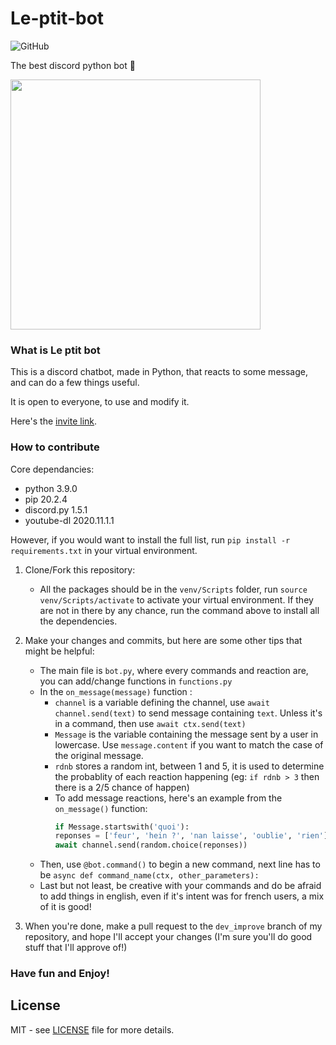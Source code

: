 # Le-ptit-bot
![GitHub](https://img.shields.io/github/license/NozyZy/Le-ptit-bot?style=flat)

The best discord python bot :100:

<img src="https://cdn.discordapp.com/attachments/754976677808832512/771094907996733460/unknown.png" width="400"/>

### What is Le ptit bot

This is a discord chatbot, made in Python, that reacts to some message, and can do a few things useful.

It is open to everyone, to use and modify it.

Here's the [invite link](/https://discordapp.com/oauth2/authorize?&client_id=653563141002756106&scope=bot&permissions=8).

### How to contribute

Core dependancies:

 - python 3.9.0
 - pip 20.2.4
 - discord.py 1.5.1
 - youtube-dl 2020.11.1.1

 
 However, if you would want to install the full list, run `pip install -r requirements.txt` in your virtual environment. 


1. Clone/Fork this repository:
	- All the packages should be in the `venv/Scripts` folder, run `source venv/Scripts/activate` to activate your virtual environment. If they are not in there by any chance, run the command above to install all the dependencies. 


2. Make your changes and commits, but here are some other tips that might be helpful:
	- The main file is `bot.py`, where every commands and reaction are, you can add/change functions in `functions.py`
	- In the `on_message(message)` function :
		- `channel` is a variable defining the channel, use `await channel.send(text)` to send message containing `text`. Unless it's in a command, then use `await ctx.send(text)`
		- `Message` is the variable containing the message sent by a user in lowercase. Use `message.content` if you want to match the case of the original message.
		- `rdnb` stores a random int, between 1 and 5, it is used to determine the probablity of each reaction happening (eg: `if rdnb > 3` then there is a 2/5 chance of happen)
		- To add message reactions, here's an example from the `on_message()` function:
			```python
			if Message.startswith('quoi'):
			reponses = ['feur', 'hein ?', 'nan laisse', 'oublie', 'rien']
			await channel.send(random.choice(reponses))
			```
	- Then, use `@bot.command()` to begin a new command, next line has to be `async def command_name(ctx, other_parameters):`
	- Last but not least, be creative with your commands and do be afraid to add things in english, even if it's intent was for french users, a mix of it is good!

3. When you're done, make a pull request to the `dev_improve` branch of my repository, and hope I'll accept your changes (I'm sure you'll do good stuff that I'll approve of!)

### Have fun and Enjoy!

## License 
MIT - see [LICENSE](https://github.com/NozyZy/Le-ptit-bot/blob/main/LICENSE) file for more details.
